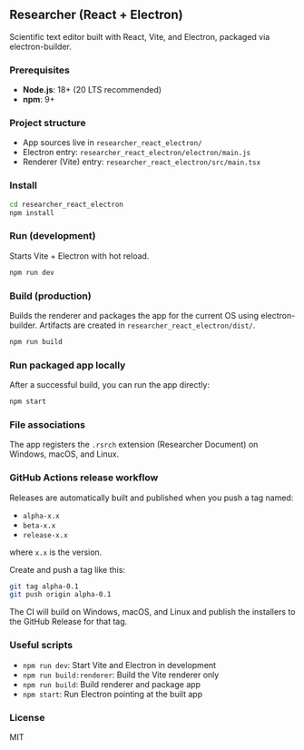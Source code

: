 ## Researcher (React + Electron)

Scientific text editor built with React, Vite, and Electron, packaged via electron-builder.

### Prerequisites
- **Node.js**: 18+ (20 LTS recommended)
- **npm**: 9+

### Project structure
- App sources live in `researcher_react_electron/`
- Electron entry: `researcher_react_electron/electron/main.js`
- Renderer (Vite) entry: `researcher_react_electron/src/main.tsx`

### Install
```bash
cd researcher_react_electron
npm install
```

### Run (development)
Starts Vite + Electron with hot reload.
```bash
npm run dev
```

### Build (production)
Builds the renderer and packages the app for the current OS using electron-builder.
Artifacts are created in `researcher_react_electron/dist/`.
```bash
npm run build
```

### Run packaged app locally
After a successful build, you can run the app directly:
```bash
npm start
```

### File associations
The app registers the `.rsrch` extension (Researcher Document) on Windows, macOS, and Linux.

### GitHub Actions release workflow
Releases are automatically built and published when you push a tag named:
- `alpha-x.x`
- `beta-x.x`
- `release-x.x`

where `x.x` is the version.

Create and push a tag like this:
```bash
git tag alpha-0.1
git push origin alpha-0.1
```

The CI will build on Windows, macOS, and Linux and publish the installers to the GitHub Release for that tag.

### Useful scripts
- `npm run dev`: Start Vite and Electron in development
- `npm run build:renderer`: Build the Vite renderer only
- `npm run build`: Build renderer and package app
- `npm start`: Run Electron pointing at the built app

### License
MIT


